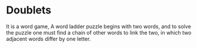# Doublets
It is a word game, A word ladder puzzle begins with two words, and to solve the puzzle one must find a chain of other words to link the two, in which two adjacent words differ by one letter.
